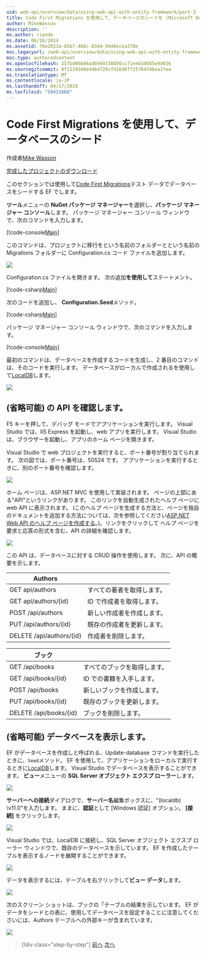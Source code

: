 ```yaml
---
uid: web-api/overview/data/using-web-api-with-entity-framework/part-3
title: Code First Migrations を使用して、データベースのシードを |Microsoft Docs
author: MikeWasson
description: ''
ms.author: riande
ms.date: 06/16/2014
ms.assetid: 76e2013a-65b7-488c-834d-9448ecea378e
msc.legacyurl: /web-api/overview/data/using-web-api-with-entity-framework/part-3
msc.type: authoredcontent
ms.openlocfilehash: 257bd06848adb949330856cc71eeb3d685e9d036
ms.sourcegitcommit: 0f1119340e4464720cfd16d0ff15764746ea1fea
ms.translationtype: MT
ms.contentlocale: ja-JP
ms.lasthandoff: 04/17/2019
ms.locfileid: "59421668"
---
```

# <a name="use-code-first-migrations-to-seed-the-database"></a>Code First Migrations を使用して、データベースのシード

作成者[Mike Wasson](https://github.com/MikeWasson)

[完成したプロジェクトのダウンロード](https://github.com/MikeWasson/BookService)

このセクションでは使用して[Code First Migrations](https://msdn.microsoft.com/data/jj591621)テスト データでデータベースをシードする EF でします。

**ツール**メニューの  **NuGet パッケージ マネージャー**を選択し、**パッケージ マネージャー コンソール**します。 パッケージ マネージャー コンソール ウィンドウで、次のコマンドを入力します。

[!code-console[Main](part-3/samples/sample1.cmd)]

このコマンドは、プロジェクトに移行をという名前のフォルダーとという名前の Migrations フォルダーに Configuration.cs コード ファイルを追加します。

![](part-3/_static/image1.png)

Configuration.cs ファイルを開きます。 次の追加**を使用して**ステートメント。

[!code-csharp[Main](part-3/samples/sample2.cs)]

次のコードを追加し、 **Configuration.Seed**メソッド。

[!code-csharp[Main](part-3/samples/sample3.cs)]

パッケージ マネージャー コンソール ウィンドウで、次のコマンドを入力します。

[!code-console[Main](part-3/samples/sample4.cmd)]

最初のコマンドは、データベースを作成するコードを生成し、2 番目のコマンドは、そのコードを実行します。 データベースがローカルで作成されるを使用して[LocalDB](https://msdn.microsoft.com/library/hh510202.aspx)します。

![](part-3/_static/image2.png)

## <a name="explore-the-api-optional"></a>(省略可能) の API を確認します。

F5 キーを押して、デバッグ モードでアプリケーションを実行します。 Visual Studio では、IIS Express を起動し、web アプリを実行します。 Visual Studio は、ブラウザーを起動し、アプリのホーム ページを開きます。

Visual Studio で web プロジェクトを実行すると、ポート番号が割り当てられます。 次の図では、ポート番号は、50524 です。 アプリケーションを実行するときに、別のポート番号を確認します。

![](part-3/_static/image3.png)

ホーム ページは、ASP.NET MVC を使用して実装されます。 ページの上部にある"API"というリンクがあります。 このリンクを自動生成されたヘルプ ページに web API に表示されます。 (このヘルプ ページを生成する方法と、ページを独自のドキュメントを追加する方法については、次を参照してください[ASP.NET Web API のヘルプ ページを作成する](../../getting-started-with-aspnet-web-api/creating-api-help-pages.md)。)。リンクをクリックして ヘルプ ページを要求と応答の形式を含む、API の詳細を確認します。

![](part-3/_static/image4.png)

この API は、データベースに対する CRUD 操作を使用します。 次に、API の概要を示します。

| Authors |  |
| --- | -- |
| GET api/authors | すべての著者を取得します。 |
| GET api/authors/{id} | ID で作成者を取得します。 |
| POST /api/authors | 新しい作成者を作成します。 |
| PUT /api/authors/{id} | 既存の作成者を更新します。 |
| DELETE /api/authors/{id} | 作成者を削除します。 |

| ブック |  |
| --- | -- |
| GET /api/books | すべてのブックを取得します。 |
| GET /api/books/{id} | ID での書籍を入手します。 |
| POST /api/books | 新しいブックを作成します。 |
| PUT /api/books/{id} | 既存のブックを更新します。 |
| DELETE /api/books/{id} | ブックを削除します。 |

## <a name="view-the-database-optional"></a>(省略可能) データベースを表示します。

EF がデータベースを作成しと呼ばれる、Update-database コマンドを実行したときに、`Seed`メソッド。 EF を使用して、アプリケーションをローカルで実行するときに[LocalDB](https://blogs.msdn.com/b/sqlexpress/archive/2011/07/12/introducing-localdb-a-better-sql-express.aspx)します。 Visual Studio でデータベースを表示することができます。 **ビュー**メニューの  **SQL Server オブジェクト エクスプ ローラー**します。

![](part-3/_static/image5.png)

**サーバーへの接続**ダイアログで、**サーバー名**編集ボックスに、"(localdb) \v11.0"を入力します。 ままに、**認証**として [Windows 認証] オプション。 **[接続]** をクリックします。

![](part-3/_static/image6.png)

Visual Studio では、LocalDB に接続し、SQL Server オブジェクト エクスプ ローラー ウィンドウで、既存のデータベースを示しています。 EF を作成したテーブルを表示するノードを展開することができます。

![](part-3/_static/image7.png)

データを表示するには、テーブルを右クリックして**ビュー データ**します。

![](part-3/_static/image8.png)

次のスクリーン ショットは、ブックの「テーブルの結果を示しています。 EF がデータをシードとの表に、使用してデータベースを設定することに注意してくださいには、Authors テーブルへの外部キーが含まれています。

![](part-3/_static/image9.png)

> [!div class="step-by-step"]
> [前へ](part-2.md)
> [次へ](part-4.md)
